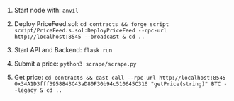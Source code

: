 1. Start node with: `anvil`

2. Deploy PriceFeed.sol: `cd contracts && forge script script/PriceFeed.s.sol:DeployPriceFeed --rpc-url http://localhost:8545 --broadcast & cd ..`

3. Start API and Backend: `flask run`

4. Submit a price: `python3 scrape/scrape.py`

5. Get price: `cd contracts && cast call --rpc-url http://localhost:8545 0x34A1D3fff3958843C43aD80F30b94c510645C316 "getPrice(string)" BTC --legacy & cd ..`
